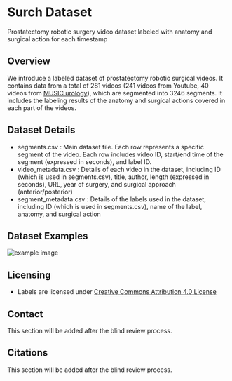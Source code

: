 # Surch Dataset
Prostatectomy robotic surgery video dataset labeled with anatomy and surgical action for each timestamp

## Overview
We introduce a labeled dataset of prostatectomy robotic surgical videos. It contains data from a total of 281 videos (241 videos from Youtube, 40 videos from [MUSIC urology](https://www.musicurologyvideo.com/)), which are segmented into 3246 segments. It includes the labeling results of the anatomy and surgical actions covered in each part of the videos.

## Dataset Details
- segments.csv : Main dataset file. Each row represents a specific segment of the video. Each row includes video ID, start/end time of the segment (expressed in seconds), and label ID.
- video_metadata.csv : Details of each video in the dataset, including ID (which is used in segments.csv), title, author, length (expressed in seconds), URL, year of surgery, and surgical approach (anterior/posterior)
- segment_metadata.csv : Details of the labels used in the dataset, including ID (which is used in segments.csv), name of the label, anatomy, and surgical action

## Dataset Examples
![example image](https://anonymous.4open.science/r/surch-dataset-41FB/dataset_preview.png)

## Licensing
* Labels are licensed under [Creative Commons Attribution 4.0 License](https://creativecommons.org/licenses/by/4.0/legalcode)

## Contact
This section will be added after the blind review process.

## Citations
This section will be added after the blind review process.
